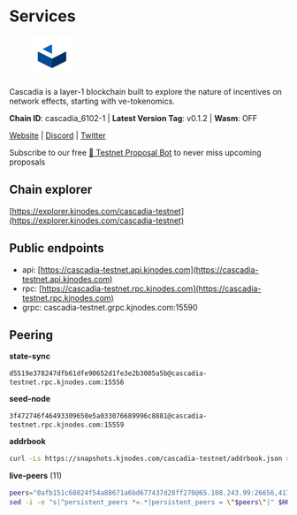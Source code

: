 # Services

<figure><img src="https://raw.githubusercontent.com/kj89/cosmos-images/main/logos/cascadia.png" alt=""><figcaption></figcaption></figure>

Cascadia is a layer-1 blockchain built to explore the  nature of incentives on network effects, starting  with ve-tokenomics.

**Chain ID**: cascadia_6102-1 | **Latest Version Tag**: v0.1.2 | **Wasm**: OFF

[Website](https://www.cascadia.foundation) | [Discord](https://discord.gg/cascadia) | [Twitter](https://twitter.com/CascadiaSystems)



Subscribe to our free [🤖 Testnet Proposal Bot](https://t.me/kjnodes_testnet_proposal_bot) to never miss upcoming proposals


## Chain explorer
[https://explorer.kjnodes.com/cascadia-testnet](https://explorer.kjnodes.com/cascadia-testnet)

## Public endpoints

* api: [https://cascadia-testnet.api.kjnodes.com](https://cascadia-testnet.api.kjnodes.com)
* rpc: [https://cascadia-testnet.rpc.kjnodes.com](https://cascadia-testnet.rpc.kjnodes.com)
* grpc: cascadia-testnet.grpc.kjnodes.com:15590

## Peering

**state-sync**

```text
d5519e378247dfb61dfe90652d1fe3e2b3005a5b@cascadia-testnet.rpc.kjnodes.com:15556
```

**seed-node**

```text
3f472746f46493309650e5a033076689996c8881@cascadia-testnet.rpc.kjnodes.com:15559
```

**addrbook**
```bash
curl -Ls https://snapshots.kjnodes.com/cascadia-testnet/addrbook.json > $HOME/.cascadiad/config/addrbook.json
```

**live-peers** (11)
```bash
peers="0afb151c68024f54a88671a6bd677437d28ff270@65.108.243.99:26656,417e5565608968e10c88be36b13fcb03e00e48ee@95.217.199.48:26656,2df457ff41088898610484152207f35a945220b8@65.109.227.154:18656,1fa47c9fa214bcd7b6c2f900b11f831371c411e3@31.220.87.33:26656,32d5f7b07655421ff71a459fd85e77c62a8277b8@94.26.141.111:26656,d5519e378247dfb61dfe90652d1fe3e2b3005a5b@65.109.68.190:15556,3c11edc1470d8affafc275761bd97483193b4df8@161.97.74.13:26656,4023a7cb78b2d3cadd3dc186a0a7735c09cd7c33@38.242.129.4:18656,2f0f98db7eb4addb2895085962c70f1fde29f80d@217.76.50.195:26656,d3e1ce95ac1e2830296eff1c952b89d6c3d84f7a@217.197.117.53:61256,96fa0a28f5ca7f0263e91ce81be554f7ebb1d85a@167.114.172.204:55656"
sed -i -e "s|^persistent_peers *=.*|persistent_peers = \"$peers\"|" $HOME/.cascadiad/config/config.toml
```
